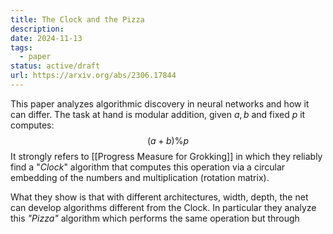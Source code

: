 ```yaml
---
title: The Clock and the Pizza
description: 
date: 2024-11-13
tags:
  - paper
status: active/draft
url: https://arxiv.org/abs/2306.17844
---
```

This paper analyzes algorithmic discovery in neural networks and how it can differ. The task at hand is modular addition, given $a, b$ and fixed $p$ it computes:
$$
(a+b)\%p
$$It strongly refers to [[Progress Measure for Grokking]] in which they reliably find a "*Clock*" algorithm that computes this operation via a circular embedding of the numbers and multiplication (rotation matrix). 

What they show is that with different architectures, width, depth, the net can develop algorithms different from the Clock. In particular they analyze this *"Pizza"* algorithm which performs the same operation but through 